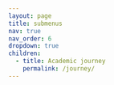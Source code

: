 ```yaml
---
layout: page
title: submenus
nav: true
nav_order: 6
dropdown: true
children:
  - title: Academic journey
    permalink: /journey/
---
```


<!--
  - title: divider
-->
